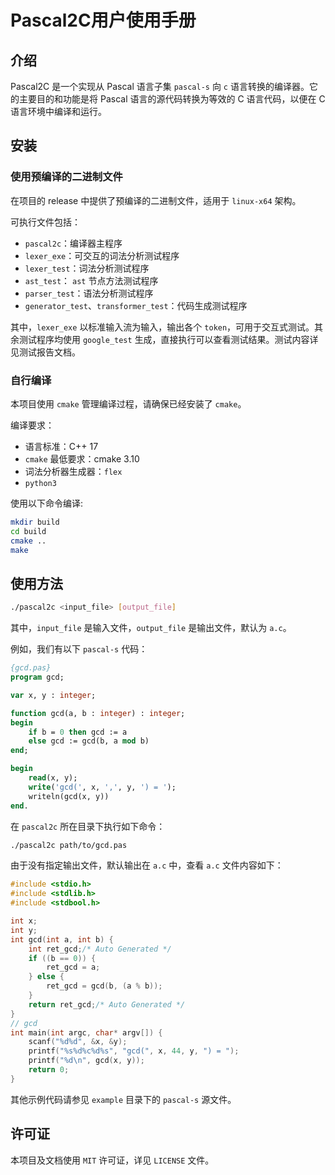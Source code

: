 # Pascal2C用户使用手册

## 介绍

Pascal2C 是一个实现从 Pascal 语言子集 `pascal-s` 向 `c` 语言转换的编译器。它的主要目的和功能是将 Pascal 语言的源代码转换为等效的 C 语言代码，以便在 C 语言环境中编译和运行。

## 安装

### 使用预编译的二进制文件

在项目的 release 中提供了预编译的二进制文件，适用于 `linux-x64` 架构。

可执行文件包括：

- `pascal2c`：编译器主程序
- `lexer_exe`：可交互的词法分析测试程序
- `lexer_test`：词法分析测试程序
- `ast_test`： `ast` 节点方法测试程序
- `parser_test`：语法分析测试程序
- `generator_test`、`transformer_test`：代码生成测试程序

其中，`lexer_exe` 以标准输入流为输入，输出各个 `token`，可用于交互式测试。其余测试程序均使用 `google_test` 生成，直接执行可以查看测试结果。测试内容详见测试报告文档。

### 自行编译

本项目使用 `cmake` 管理编译过程，请确保已经安装了 `cmake`。

编译要求：

- 语言标准：C++ 17
- `cmake` 最低要求：cmake 3.10
- 词法分析器生成器：`flex`
- `python3`

使用以下命令编译:

```bash
mkdir build
cd build
cmake ..
make
```

## 使用方法

```bash
./pascal2c <input_file> [output_file]
```

其中，`input_file` 是输入文件，`output_file` 是输出文件，默认为 `a.c`。

例如，我们有以下 `pascal-s` 代码：

```pascal
{gcd.pas}
program gcd;

var x, y : integer;

function gcd(a, b : integer) : integer;
begin
    if b = 0 then gcd := a
    else gcd := gcd(b, a mod b)
end;

begin
    read(x, y);
    write('gcd(', x, ',', y, ') = ');
    writeln(gcd(x, y))
end.
```

在 `pascal2c` 所在目录下执行如下命令：

```bash
./pascal2c path/to/gcd.pas
```

由于没有指定输出文件，默认输出在 `a.c` 中，查看 `a.c` 文件内容如下：

```c
#include <stdio.h>
#include <stdlib.h>
#include <stdbool.h>

int x;
int y;
int gcd(int a, int b) {
    int ret_gcd;/* Auto Generated */
    if ((b == 0)) {
        ret_gcd = a;
    } else {
        ret_gcd = gcd(b, (a % b));
    }
    return ret_gcd;/* Auto Generated */
}
// gcd
int main(int argc, char* argv[]) {
    scanf("%d%d", &x, &y);
    printf("%s%d%c%d%s", "gcd(", x, 44, y, ") = ");
    printf("%d\n", gcd(x, y));
    return 0;
}
```

其他示例代码请参见 `example` 目录下的 `pascal-s` 源文件。

## 许可证

本项目及文档使用 `MIT` 许可证，详见 `LICENSE` 文件。
